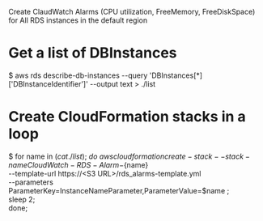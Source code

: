 Create ClaudWatch Alarms (CPU utilization, FreeMemory, FreeDiskSpace) for All RDS instances in the default region

# Get a list of DBInstances

$  aws rds describe-db-instances --query 'DBInstances[*]['DBInstanceIdentifier']' --output text  > ./list


# Create CloudFormation stacks in a loop

$  for name in $(cat ./list); \
    do \
	   aws cloudformation create-stack --stack-name CloudWatch-RDS-Alarm-${name} \
	   --template-url https://\<S3 URL\>/rds_alarms-template.yml \
	   --parameters ParameterKey=InstanceNameParameter,ParameterValue=$name ; \
	   sleep 2; \
	done; 
